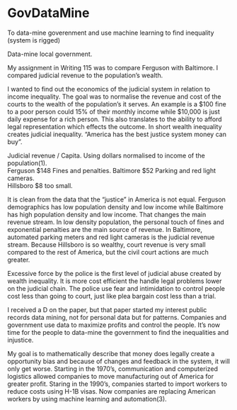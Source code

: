 # GovDataMine
To data-mine goverenment and use machine learning to find inequality (system is rigged)

Data-mine local government.

My assignment in Writing 115 was to compare Ferguson with Baltimore.  I compared judicial revenue to the population’s wealth.  

I wanted to find out the economics of the judicial system in relation to income inequality. The goal was to normalise the revenue and cost of the courts to the wealth of the population’s it serves.  An example is a $100 fine to a poor person could 15% of their monthly income while $10,000 is just daily expense for a rich person. This also translates to the ability to afford legal representation which effects the outcome.  In short wealth inequality creates judicial inequality.   “America has the best justice system money can buy”.

Judicial revenue /  Capita.  Using dollars normalised to income of the population(1).  
Ferguson	$148		Fines and penalties. 
Baltimore	$52			Parking and red light cameras.  
Hillsboro	$8 			too small.

It is clean from the data that the “justice” in America is not equal. Ferguson demographics has low population density and low income while Baltimore has high population density and low income. That changes the main revenue stream.  In low density population, the personal touch of fines and exponential penalties are the main source of revenue. In Baltimore, automated parking meters and red light cameras is the judicial revenue stream. Because Hillsboro is so wealthy, court revenue is very small compared to the rest of America, but the civil court actions are much greater.         
 
Excessive force by the police is the first level of judicial abuse created by wealth inequality. It is more cost efficient the handle legal problems lower on the judicial chain. The police use fear and intimidation to control people cost less than going to court, just like plea bargain cost less than a trial. 

I received a D on the paper, but that paper started my interest public records data mining, not for personal data but for patterns.  Companies and government use data to maximize profits and control the people. It’s now time for the people to data-mine the government to find the inequalities and injustice.  

My goal is to mathematically describe that money does legally create a opportunity bias and because of changes and feedback in the system, it will only get worse.   Starting in the 1970’s, communication and computerized logistics allowed companies to move manufacturing out of America for greater profit.  Staring in the 1990’s, companies started to import workers to reduce costs using H-1B visas. Now companies are replacing American workers by using machine learning and automation(3). 


